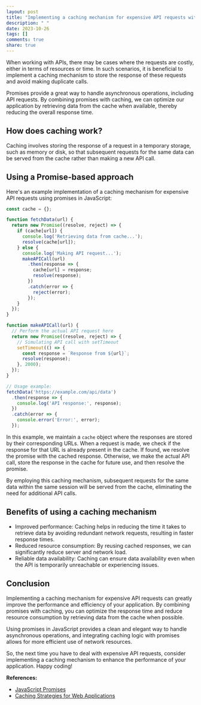 ```yaml
---
layout: post
title: "Implementing a caching mechanism for expensive API requests with promises"
description: " "
date: 2023-10-26
tags: []
comments: true
share: true
---
```


When working with APIs, there may be cases where the requests are costly, either in terms of resources or time. In such scenarios, it is beneficial to implement a caching mechanism to store the response of these requests and avoid making duplicate calls.

Promises provide a great way to handle asynchronous operations, including API requests. By combining promises with caching, we can optimize our application by retrieving data from the cache when available, thereby reducing the overall response time.

## How does caching work?

Caching involves storing the response of a request in a temporary storage, such as memory or disk, so that subsequent requests for the same data can be served from the cache rather than making a new API call.

## Using a Promise-based approach

Here's an example implementation of a caching mechanism for expensive API requests using promises in JavaScript:

```javascript
const cache = {};

function fetchData(url) {
  return new Promise((resolve, reject) => {
    if (cache[url]) {
      console.log('Retrieving data from cache...');
      resolve(cache[url]);
    } else {
      console.log('Making API request...');
      makeAPICall(url)
        .then(response => {
          cache[url] = response;
          resolve(response);
        })
        .catch(error => {
          reject(error);
        });
    }
  });
}

function makeAPICall(url) {
  // Perform the actual API request here
  return new Promise((resolve, reject) => {
    // Simulating API call with setTimeout
    setTimeout(() => {
      const response = `Response from ${url}`;
      resolve(response);
    }, 2000);
  });
}

// Usage example:
fetchData('https://example.com/api/data')
  .then(response => {
    console.log('API response:', response);
  })
  .catch(error => {
    console.error('Error:', error);
  });
```

In this example, we maintain a `cache` object where the responses are stored by their corresponding URLs. When a request is made, we check if the response for that URL is already present in the cache. If found, we resolve the promise with the cached response. Otherwise, we make the actual API call, store the response in the cache for future use, and then resolve the promise.

By employing this caching mechanism, subsequent requests for the same data within the same session will be served from the cache, eliminating the need for additional API calls.

## Benefits of using a caching mechanism

- Improved performance: Caching helps in reducing the time it takes to retrieve data by avoiding redundant network requests, resulting in faster response times.
- Reduced resource consumption: By reusing cached responses, we can significantly reduce server and network load.
- Reliable data availability: Caching can ensure data availability even when the API is temporarily unreachable or experiencing issues.

## Conclusion

Implementing a caching mechanism for expensive API requests can greatly improve the performance and efficiency of your application. By combining promises with caching, you can optimize the response time and reduce resource consumption by retrieving data from the cache when possible.

Using promises in JavaScript provides a clean and elegant way to handle asynchronous operations, and integrating caching logic with promises allows for more efficient use of network resources.

So, the next time you have to deal with expensive API requests, consider implementing a caching mechanism to enhance the performance of your application. Happy coding!

**References:**
- [JavaScript Promises](https://developer.mozilla.org/en-US/docs/Web/JavaScript/Reference/Global_Objects/Promise)
- [Caching Strategies for Web Applications](https://developers.google.com/web/fundamentals/performance/optimizing-content-efficiency/http-caching)